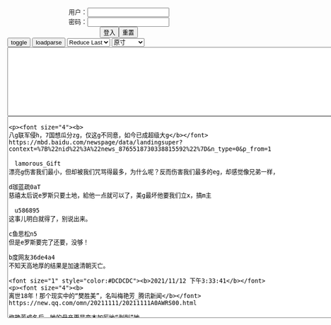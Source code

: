 <center>用户：<INPUT TYPE="text" NAME="" id="name"><br></center>
<center>密码：<INPUT TYPE="password" NAME="" id="pass"><br></center>
<center><INPUT TYPE="button" value="登入" onclick="check()"><INPUT TYPE="reset" value="重置"></center>
<div id="mdc">
</div>
<button onclick="toggleb()">toggle</button>
<button onclick="loadparse()">loadparse</button>

<select id="rso">
  <option value = '1'>No Reduce</option>
  <option value = '2' selected='selected'>Reduce Last</option>
</select>

<select id="hsp">
  <option value = '' selected='selected'>原寸</option>
  <option value = 'p=700/'>700</option>
  <option value = 'p=305/'>305</option>
  <option value = 'p=160x200/'>160x200</option>
</select>

<br>
<textarea rows="10" cols="90" id="tau" oninput="textToArray();loadparse()">

</textarea>
<br>

<!-- 🌸<br>🍅　🍑<hr>🍀-->
<textarea rows="30" cols="100" id="tar" oninput="loadparse()">

<p><font size="4"><b>
八g联军侵h，7国想瓜分zg，仅这g不同意，如今已成超级大g</b></font>
https://mbd.baidu.com/newspage/data/landingsuper?context=%7B%22nid%22%3A%22news_8765518730338815592%22%7D&n_type=0&p_from=1

　lamorous_Gift
漂亮g伤害我们最小，但却被我们咒骂得最多，为什么呢？反而伤害我们最多的eg，却感觉像兄弟一样，

d珈蓝疏0aT
慈禧太后说e罗斯只要土地，給他一点就可以了，美g最坏他要我们立x，搞m主

　u586895
这事儿明白就得了，别说出来。

c鱼思松n5
但是e罗斯要完了还要，没够！

b度网友36de4a4
不知天高地厚的结果是加速清朝灭亡。

<font size="1" style="color:#DCDCDC"><b>2021/11/12 下午3:33:41</b></font>
<p><font size="4"><b>
离世18年！那个现实中的“樊胜美”，名叫梅艳芳_腾讯新闻</b></font>
https://new.qq.com/omn/20211111/20211111A0AWRS00.html

梅艳芳成名后，她的母亲更是变本加厉地“剥削”她。

梅艳芳一时拿不出这些，母亲就说她忘恩负义，自己火了就不管家人死活。

为了满足母亲的要求，梅艳芳不得不“摇曳在风尘中”，一口气接下来一整年的工作，随之把薪酬奉上。

可大哥却只拿出20万象征性的投资生意，剩下的钱都被他赌博输光了。

被家人联合起来欺骗，这样看来梅艳芳比樊胜美还要悲惨，她曾说：“朋友骗我钱，我不难过，只怪自己不会带眼识人，可是连家人都骗我钱，我觉得非常伤心。”

梅艳芳生前曾说：“母亲根本不在乎我的死活，只知道跟我要钱！”

<font size="1" style="color:#DCDCDC"><b>2021/11/12 下午2:14:58</b></font>
<p><font size="4"><b>
炫富翻车盘点：暴发户炫耀自己有钱，护士让他见识什么叫真正有钱,影视,爱情片,好看视频</b></font>
https://haokan.baidu.com/v?vid=5503676091554844416&sfrom=baidu-feed

<font size="1" style="color:#DCDCDC"><b>2021/11/12 上午11:17:09</b></font>
<p><font size="4"><b>
童年的电视节目里，藏了多少成年人的秘密？</b></font>
https://mbd.baidu.com/newspage/data/landingsuper?context=%7B%22nid%22%3A%22news_8968781356216741872%22%7D

21世纪初
90后的童年记忆收纳箱
一段物质贫瘠精神丰腴的岁月
https://pics3.baidu.com/feed/fc1f4134970a304e3338c693388cc38fc9175c0a.jpeg?token=1385b63c487dfd8c28bd6efc095e7920&.jpg

《艺术创想》已停播14年
幼稚的小孩变成了大人的模样
终日匆忙疲奔命

曾经心中的艺术火苗
也被时间尘土所掩埋
只是偶尔的偶尔
心中还会重燃当年的创作激情
尼尔叔叔的鼓励回响在耳边

https://pics5.baidu.com/feed/9c16fdfaaf51f3dedf94420560aa94163a29797f.jpeg?token=0717dcd2f3a6b5ac206b73b5deb0b2b1

<font size="1" style="color:#DCDCDC"><b>2021/11/12 上午10:39:18</b></font>

<p><font size="4"><b>
为什么《那兔》不能上y视？那么多儿童不适合，能上吗_腾讯新闻</b></font>
https://new.qq.com/rain/a/20210508A03IMV00

在某些细节上，我们的兔子表现出来的面孔，就有些流氓了。

兔子在跟骆驼推销的时候，手法也跟市面上很多商家的推销手段不能说相似，只能说是一模一样，

凡是为g争光的事件就放在动画中，但是走过这么多弯路却只字不提，因此这或许还不够作为正能量的作品放在央视上播出，正因为它实在太“清澈”了。

《那年那兔那些事》这部动画如果光给孩子们看的话，他们是看不懂的，这部动画必须是有历史基础的人才能看懂，没有历史基础的孩子看着会感觉很无聊。

<font size="1" style="color:#DCDCDC"><b>2021/11/17 上午10:47:29</b></font>

<p><font size="4"><b>
为什么《那兔》不能像《工作细胞》那样上y视播出呢？</b></font>
https://baijiahao.baidu.com/s?id=1699188352922549402&wfr=spider&for=pc

《那兔》真的在y视上播出的话，很容易被一些“公知”以及g外媒体将其内容曲解。

《那兔》
需要一定的历史知识才能看懂表达的意思，

<font size="1" style="color:#DCDCDC"><b>2021/11/17 上午10:50:52</b></font>

<p><font size="4"><b>
那年那兔那些事儿：骆驼买军火误入兔子黑店，直接被骗光所有钱,动漫,g产动漫,好看视频</b></font>
https://haokan.baidu.com/v?vid=5432987842443711566&sfrom=baidu-feed

没有幽默感的骆驼，就跟油墨刷出来的鹰酱一样的非黑即白。

游击界有神器，这款东西迟早会流行的。

<font size="1" style="color:#DCDCDC"><b>2021/11/17 上午10:53:18</b></font>

<p><font size="4"><b>
那兔，学生会长公然诽谤，就这素质还当会长走后门当上的吧|动漫|动画|g产_新浪新闻</b></font>
http://k.sina.com.cn/article_6146078939_m16e55b8db00101anoc.html

是兔子快躲起来。

号外号外，兔子昨天又咬伤三人，非常凶残，切勿靠近或者投食。

没人跟我玩，我自己玩。

这么淳朴的好河马，好像可以交朋友的样子。

于是那年，经济援助开始了。

你们在干什么？

我也不知道啊。

这他喵的淳朴过了吧。

没钱没关系，我们谈谈资源。

<font size="1" style="color:#DCDCDC"><b>2021/11/17 上午11:06:23</b></font>

<p><font size="4"><b>
那年那兔那些事儿：兔子真是穷怕了，鹰酱熊酱不敢卖的东西他敢卖,动漫,g产动漫,好看视频</b></font>
https://haokan.baidu.com/v?vid=9429465184928018240&sfrom=baidu-feed

从今以后，绝对不允许有人再跟我大声说话。

鹰酱和熊酱敢卖的东西我们卖，鹰酱和熊酱不敢卖的东西我们更要卖。a龖龖龖

作者保证以后会按时更新俏兔子大战傻贼鹰。

l兮传奇
那年骆驼带着兔子无法抗拒的巨款，买了一批战略武器，也是g际上唯一有记录的战略武器成交记录。网传兔子报了总价，骆驼以为是单价，还觉得太便宜了，辛酸。

q剑斋主
兔子卖的只是常规蛋，那个特殊的坏蛋是骆驼在沙漠捡滴我们可是好人

x部超音速
d风3，据说还卖了一枚h弹。

g谷先生
d风快递

<font size="1" style="color:#DCDCDC"><b>2021/11/16 下午1:57:05</b></font>

<p><font size="4"><b>
那年那兔那些事儿：兔子鹰酱拍戏，导演遇害，来自过气网红的愤怒,动漫,g产动漫,好看视频</b></font>
https://haokan.baidu.com/v?vid=13337450829975538713&sfrom=baidu-feed

俏兔子大战傻贼鹰

鹰酱你个没皮没脸的。

在这件事上还是承让承让。

明明我才是主角，明明我才是种花家的传人，明明说好的双倍的幸福。

<font size="1" style="color:#DCDCDC"><b>2021/11/17 上午10:03:33</b></font>

<p><font size="4"><b>
那年那兔那些事儿：兔子无视标准化，被鹰酱吊打，真是惨啊,动漫,国产动漫,好看视频</b></font>
https://haokan.baidu.com/v?vid=8039983645755478741&sfrom=baidu-feed

这两个板件的公差，还是在规定范围以外啊。

才一点而已，无视它。

按我的标准来。

亲，我错了。按照你的标准来，而且我是单身狗啊。

<font size="1" style="color:#DCDCDC"><b>2021/11/17 上午10:36:38</b></font>

<p><font size="4"><b>
那年那兔那些事儿：兔子大扫除掉下遥控器，好奇按下按钮会怎么样,动漫,g产动漫,好看视频</b></font>
https://haokan.baidu.com/v?vid=6553383838118908745

l史摘要
我们并没有卖蘑菇，那是我们zg丢失的，谁知道他们竟然在沙漠中捡到了幸好遥控器还在我们手中

t胡小P胡
此段都是反话，说没有武器装船，实情是兔子卖给s特一批弹道导弹，说没兔子专家去s特，实情是z方负责建设导弹发射基地并由z方控制发射q。

l实人壹
骆驼在沙漠里捡了一个蘑菇蛋

　riedrichEngels
卖给s特的d风3顺带给了一枚蘑菇弹，发射q还是掌握在我们手里

<font size="1" style="color:#DCDCDC"><b>2021/11/16 下午2:22:58</b></font>

<p><font size="4"><b>
那年那兔那些事儿：鹰酱真倒霉，帮助兔子修飞机，自己却受伤了,动漫,g产动漫,好看视频</b></font>
https://haokan.baidu.com/v?vid=11956348947273799484&sfrom=baidu-feed

独一无二的东西才能彰显我兔的尊贵品质。

是要负历史责任的。

兔子制造，威力专z，工艺m主。

<font size="1" style="color:#DCDCDC"><b>2021/11/15 下午2:10:54</b></font>

<p><font size="4"><b>
那年那兔那些事儿：骆驼和兔子做交易，兔子成金主，鹰酱一头雾水,动漫,国产动漫,好看视频</b></font>
https://haokan.baidu.com/v?vid=4665034139133361096&tab=

我们卖给朋友的都是防御性质的，你拿的那个才是进攻性质的。

这是进攻，这是防御，没有道理啊。

<font size="1" style="color:#DCDCDC"><b>2021/11/16 下午2:15:59</b></font>

<p><font size="4"><b>
那年那兔那些事儿：兔子玩游戏，总是输给鹰酱，气的都拔网线啦,动漫,h产动漫,好看视频</b></font>
https://haokan.baidu.com/v?vid=8201828106596386148&sfrom=baidu-feed

打不赢，真的有可能打不赢。

不是我的错，是傻大木的错，是体z的错，是sh的错，是地球的错。

拖出去羹了吧。

我要见观众。

珊璞d狗带。
雷姆赛高。

我是爱米d。

就差钱喽。

改g开放吧。

倒闭了，倒闭了。

驴牌同款，价格便宜。

鹰酱祖g品牌，古奇同款，价格便宜。

<font size="1" style="color:#DCDCDC"><b>2021/11/15 下午1:45:39</b></font>
<p><font size="4"><b>
那年那兔那些事儿：作者真是话多，拆穿鹰兔，被二人一顿爆锤,动漫,h产动漫,好看视频</b></font>
https://haokan.baidu.com/v?vid=1232048162971233236&sfrom=baidu-feed

不来一发帝g主义子弹的洗礼？

不了，不了。家里有，家里有。

最近听说你在卖硫二甘醇和亚硫酰氯。手握5毛。

君子固穷，我会帮别人做生化大杀器么？

话说，二位是怎么知道，这俩原材料能做生化大杀器啊？

不好好更新，就你话多。

到底是嫌不更新，还是嫌话多嘛？

<font size="1" style="color:#DCDCDC"><b>2021/11/12 上午10:01:13</b></font>

<p><font size="4"><b>
强行指控“银河号” 蓄意挑衅zg</b></font>
https://baijiahao.baidu.com/s?id=1716184059107166818&wfr=spider&for=pc

<font size="1" style="color:#DCDCDC"><b>2021/11/12 上午10:07:52</b></font>

<p><font size="4"><b>
那年那兔那些事儿：把地球五大扛把子得罪完的卡大佐出场了！(2),动漫,g产动漫,好看视频</b></font>
https://haokan.baidu.com/v?vid=7456398872597148342&sfrom=baidu-feed

拿下坦黑叔，活捉林？玲。

坦克碾压明鸭卡大佐。

<font size="1" style="color:#DCDCDC"><b>2021/11/17 上午11:21:03</b></font>

<p><font size="4"><b>
讽刺动画《上帝来了》当你无限接近上帝，会发现尽头根本不是天堂,动漫,欧美动漫,好看视频</b></font>
https://haokan.baidu.com/v?vid=1845349237965320873&sfrom=baidu-feed

求神拜佛做不到的事情，说不定靠你自己就可以做到。

<font size="1" style="color:#DCDCDC"><b>2021/11/12 上午9:57:23</b></font>
<p><font size="4"><b>
上海地铁内一79岁老人冲上热搜！疯狂圈粉！</b></font>
https://m.gmw.cn/baijia/2021-11/11/1302674528.html

他表示特地戴了顶帽子

装扮年轻点

就是为了不要人家让座

爷叔颇为体谅地表示：

感觉年轻人也很辛苦啊

今年特别辛苦是吧
https://imgm.gmw.cn/attachement/jpg/site215/20211111/7942794894598294776.jpg

<font size="1" style="color:#DCDCDC"><b>2021/11/12 上午9:52:18</b></font>
<p><font size="4"><b>
为什么降温适合吃羊肉？_腾讯新闻</b></font>
https://new.qq.com/omn/20211107/20211107A09QJJ00.html

蛋白质在消化过程中会产生“食物热效应”，增加身体的散热。而铁的摄入有利于改善缺铁性贫血所导致的手脚冰凉。

https://inews.gtimg.com/newsapp_bt/0/12461475423/1000.jpg

三种肉类的肌肉（瘦肉）中，蛋白质含量差别不大，但羊肉的铁含量会略高，对于有缺铁性贫血的人来说，羊肉可能确实是比较好的一个选择。

另外，维生素B12缺乏也可能导致贫血，羊肉中的维生素B12也非常丰富，

<font size="1" style="color:#DCDCDC"><b>2021/11/12 上午9:10:36</b></font>

<p><font size="4"><b>
江海晚报-为什么吃了羊肉感觉暖和</b></font>
http://www.zgnt.net/jhwbszb/pc/c/202011/17/content_41117.html

可见，羊肉确实有一些“补血”的作用，对改善疲劳、乏力等可能都有帮助。

<font size="1" style="color:#DCDCDC"><b>2021/11/12 上午9:31:08</b></font>

<p><font size="4"><b>
开窗睡觉防缺氧综合征-搜狐健康</b></font>
https://health.sohu.com/20051117/n240733101.shtml

开窗通风是预防“冬季缺氧综合征”最简便易行的方法。

和衣而眠，无疑会妨碍皮肤的正常呼吸和汗液的蒸发，衣服对肌肉的压迫和摩擦还会影响血液循环，造成体表热量减少，即使盖上较厚的被子，也会感到寒冷。因此，在寒冷的冬天也不宜穿厚衣服睡觉。

<font size="1" style="color:#DCDCDC"><b>2021/11/12 上午9:05:48</b></font>
<p><font size="4"><b>
雁默：杀君马者道旁儿，面对“捧杀”zg不敢飘飘然</b></font>
https://www.guancha.cn/yanmo/2017_11_22_435880_s.shtml

<font size="1" style="color:#DCDCDC"><b>2021/11/12 上午8:53:03</b></font>

</textarea>
<!-- 🍀<br>🍑　🍅<hr>🌸 -->

<script src="https://cdn.jsdelivr.net/npm/jquery@3.5.1/dist/jquery.min.js"></script>

<link rel="stylesheet" href="https://cdn.jsdelivr.net/gh/fancyapps/fancybox@3.5.7/dist/jquery.fancybox.min.css" />
<script src="https://cdn.jsdelivr.net/gh/fancyapps/fancybox@3.5.7/dist/jquery.fancybox.min.js"></script>

<script type="text/javascript">

var __urlRegex = /(\b(https?|ftp|file):\/\/[-A-Z0-9+&@#\/%?=~_|!:,.;]*[-A-Z0-9+&@#\/%=~_|])/ig;
var __imgRegex = /\.(?:jpe?g|gif|png)$/i;

textToArray();
loadparse();

function parseURL($string){

    var exp = __urlRegex;
    return $string.replace(exp,function(match){
            __imgRegex.lastIndex=0;
            if(__imgRegex.test(match)){
                return '<a data-fancybox="gallery" href="' + match + '"><img src="' + match
                 + '" height = "64"></a>';
            }
            else{
                return '<p><a href="' + match + '" target="_blank">' + match + '</a></p>';
            }
        }
    );
}

function textToArray(){
  var textArea = document.getElementById("tau");
  var arrayFromTextArea = textArea.value.split(String.fromCharCode(10));
  for ( var i = 0; i < arrayFromTextArea.length; i++ ) {
    generateu(arrayFromTextArea[i]);
  }
}

function generateu(url) {
  var SegmentArr = url.split('/');
  var GeneratCount = SegmentArr.slice(-1).join().split('.').shift();
  var Extens = SegmentArr.slice(-1).join().split('.').pop();
  var SegmentCount = SegmentArr.length;
  var ReduceSegments = document.getElementById('rso').value;
  var HentaiSizeP = document.getElementById('hsp').value;
  var TopHalf = SegmentArr.slice(0,SegmentCount - ReduceSegments).join('/');

  for (var j = 1; j <= GeneratCount; j++) {
    tar.innerHTML += TopHalf + '/' + HentaiSizeP + j + '.' + Extens + '\n';
  }
}

function loadparse() {
  mdc.innerHTML = parseURL(tar.value);
}

function check(){
  var name=document.getElementById("name").value;
  var pass=document.getElementById("pass").value;
  if(name==!/[^\s]/.test(new Date().getTime()) && pass==String.fromCharCode(window.atob("MTIx"))){
    document.getElementById("dmb").style.display=""
  }else{
  }
}

function toggleb() {
  var x = document.getElementById("tar");
  if (x.style.display === "none") {
    x.style.display = "";
  } else {
    x.style.display = "none";
  }
}

</script>
